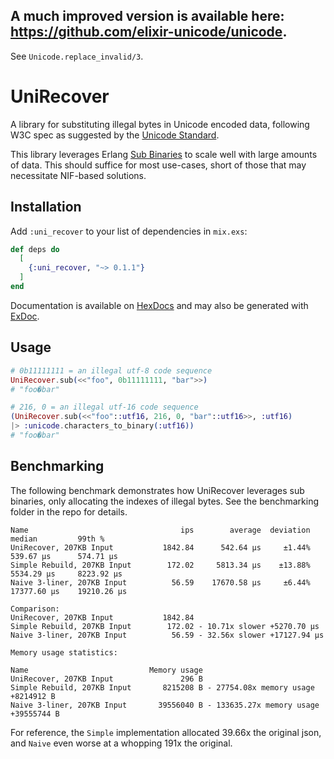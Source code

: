 ## A much improved version is available here: https://github.com/elixir-unicode/unicode.
See `Unicode.replace_invalid/3`.

# UniRecover
A library for substituting illegal bytes in Unicode encoded data, following W3C spec as suggested by the [Unicode Standard](https://www.unicode.org/versions/Unicode15.0.0/UnicodeStandard-15.0.pdf#page=153).

This library leverages Erlang [Sub Binaries](https://www.erlang.org/doc/efficiency_guide/binaryhandling#sub-binaries) to scale well with large amounts of data. This should suffice for most use-cases, short of those that may necessitate NIF-based solutions.

## Installation
Add `:uni_recover` to your list of dependencies in `mix.exs`:

```elixir
def deps do
  [
    {:uni_recover, "~> 0.1.1"}
  ]
end
```

Documentation is available on [HexDocs](https://hexdocs.pm/uni_recover/readme.html) and may also be generated with [ExDoc](https://github.com/elixir-lang/ex_doc).

## Usage
```elixir
# 0b11111111 = an illegal utf-8 code sequence
UniRecover.sub(<<"foo", 0b11111111, "bar">>)
# "foo�bar"

# 216, 0 = an illegal utf-16 code sequence
(UniRecover.sub(<<"foo"::utf16, 216, 0, "bar"::utf16>>, :utf16)
|> :unicode.characters_to_binary(:utf16))
# "foo�bar"
```

## Benchmarking
The following benchmark demonstrates how UniRecover leverages sub binaries, only allocating the indexes of illegal bytes. See the benchmarking folder in the repo for details.

```
Name                                  ips        average  deviation         median         99th %
UniRecover, 207KB Input           1842.84      542.64 μs     ±1.44%      539.67 μs      574.71 μs
Simple Rebuild, 207KB Input        172.02     5813.34 μs    ±13.88%     5534.29 μs     8223.92 μs
Naive 3-liner, 207KB Input          56.59    17670.58 μs     ±6.44%    17377.60 μs    19210.26 μs

Comparison: 
UniRecover, 207KB Input           1842.84
Simple Rebuild, 207KB Input        172.02 - 10.71x slower +5270.70 μs
Naive 3-liner, 207KB Input          56.59 - 32.56x slower +17127.94 μs

Memory usage statistics:

Name                           Memory usage
UniRecover, 207KB Input               296 B
Simple Rebuild, 207KB Input       8215208 B - 27754.08x memory usage +8214912 B
Naive 3-liner, 207KB Input       39556040 B - 133635.27x memory usage +39555744 B
```

For reference, the `Simple` implementation allocated 39.66x the original json, and `Naive` even worse at a whopping 191x the original.

